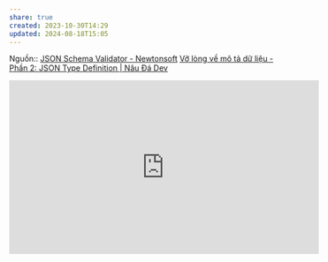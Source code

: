 ```yaml
---
share: true
created: 2023-10-30T14:29
updated: 2024-08-18T15:05
---
```

Nguồn:: 
[JSON Schema Validator - Newtonsoft](https://www.jsonschemavalidator.net/)
[Vỡ lòng về mô tả dữ liệu - Phần 2: JSON Type Definition | Nâu Đá Dev](https://nauda.dev/blog/lap-trinh/json-schema/understanding-json-type-def/)
<iframe width="560" height="315" src="https://www.youtube.com/embed/kK-_gL7Vsc0?si=q6ig8HJwgvwbnoum" title="YouTube video player" frameborder="0" allow="accelerometer; autoplay; clipboard-write; encrypted-media; gyroscope; picture-in-picture; web-share" referrerpolicy="strict-origin-when-cross-origin" allowfullscreen></iframe>